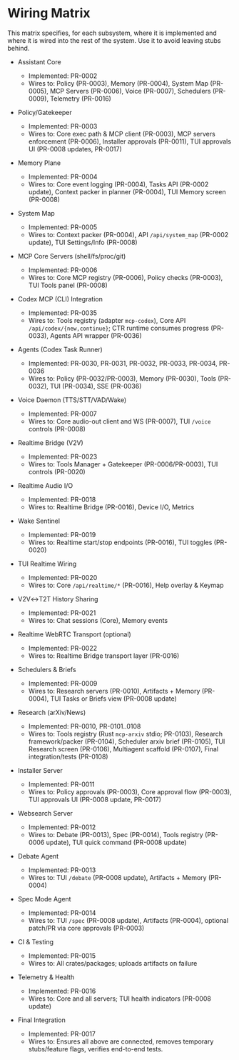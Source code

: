 # Wiring Matrix

This matrix specifies, for each subsystem, where it is implemented and where it is wired into the rest of the system. Use it to avoid leaving stubs behind.

- Assistant Core
  - Implemented: PR-0002
  - Wires to: Policy (PR-0003), Memory (PR-0004), System Map (PR-0005), MCP Servers (PR-0006), Voice (PR-0007), Schedulers (PR-0009), Telemetry (PR-0016)

- Policy/Gatekeeper
  - Implemented: PR-0003
  - Wires to: Core exec path & MCP client (PR-0003), MCP servers enforcement (PR-0006), Installer approvals (PR-0011), TUI approvals UI (PR-0008 updates, PR-0017)

- Memory Plane
  - Implemented: PR-0004
  - Wires to: Core event logging (PR-0004), Tasks API (PR-0002 update), Context packer in planner (PR-0004), TUI Memory screen (PR-0008)

- System Map
  - Implemented: PR-0005
  - Wires to: Context packer (PR-0004), API `/api/system_map` (PR-0002 update), TUI Settings/Info (PR-0008)

- MCP Core Servers (shell/fs/proc/git)
  - Implemented: PR-0006
  - Wires to: Core MCP registry (PR-0006), Policy checks (PR-0003), TUI Tools panel (PR-0008)

- Codex MCP (CLI) Integration
  - Implemented: PR-0035
  - Wires to: Tools registry (adapter `mcp-codex`), Core API `/api/codex/{new,continue}`; CTR runtime consumes progress (PR-0033), Agents API wrapper (PR-0036)

- Agents (Codex Task Runner)
  - Implemented: PR-0030, PR-0031, PR-0032, PR-0033, PR-0034, PR-0036
  - Wires to: Policy (PR-0032/PR-0003), Memory (PR-0030), Tools (PR-0032), TUI (PR-0034), SSE (PR-0036)

- Voice Daemon (TTS/STT/VAD/Wake)
  - Implemented: PR-0007
  - Wires to: Core audio-out client and WS (PR-0007), TUI `/voice` controls (PR-0008)

- Realtime Bridge (V2V)
  - Implemented: PR-0023
  - Wires to: Tools Manager + Gatekeeper (PR-0006/PR-0003), TUI controls (PR-0020)

- Realtime Audio I/O
  - Implemented: PR-0018
  - Wires to: Realtime Bridge (PR-0016), Device I/O, Metrics

- Wake Sentinel
  - Implemented: PR-0019
  - Wires to: Realtime start/stop endpoints (PR-0016), TUI toggles (PR-0020)

- TUI Realtime Wiring
  - Implemented: PR-0020
  - Wires to: Core `/api/realtime/*` (PR-0016), Help overlay & Keymap

- V2V↔T2T History Sharing
  - Implemented: PR-0021
  - Wires to: Chat sessions (Core), Memory events

- Realtime WebRTC Transport (optional)
  - Implemented: PR-0022
  - Wires to: Realtime Bridge transport layer (PR-0016)

- Schedulers & Briefs
  - Implemented: PR-0009
  - Wires to: Research servers (PR-0010), Artifacts + Memory (PR-0004), TUI Tasks or Briefs view (PR-0008 update)

- Research (arXiv/News)
  - Implemented: PR-0010, PR-0101..0108
  - Wires to: Tools registry (Rust `mcp-arxiv` stdio; PR-0103), Research framework/packer (PR-0104), Scheduler arxiv brief (PR-0105), TUI Research screen (PR-0106), Multiagent scaffold (PR-0107), Final integration/tests (PR-0108)

- Installer Server
  - Implemented: PR-0011
  - Wires to: Policy approvals (PR-0003), Core approval flow (PR-0003), TUI approvals UI (PR-0008 update, PR-0017)

- Websearch Server
  - Implemented: PR-0012
  - Wires to: Debate (PR-0013), Spec (PR-0014), Tools registry (PR-0006 update), TUI quick command (PR-0008 update)

- Debate Agent
  - Implemented: PR-0013
  - Wires to: TUI `/debate` (PR-0008 update), Artifacts + Memory (PR-0004)

- Spec Mode Agent
  - Implemented: PR-0014
  - Wires to: TUI `/spec` (PR-0008 update), Artifacts (PR-0004), optional patch/PR via core approvals (PR-0003)

- CI & Testing
  - Implemented: PR-0015
  - Wires to: All crates/packages; uploads artifacts on failure

- Telemetry & Health
  - Implemented: PR-0016
  - Wires to: Core and all servers; TUI health indicators (PR-0008 update)

- Final Integration
  - Implemented: PR-0017
  - Wires to: Ensures all above are connected, removes temporary stubs/feature flags, verifies end-to-end tests.
